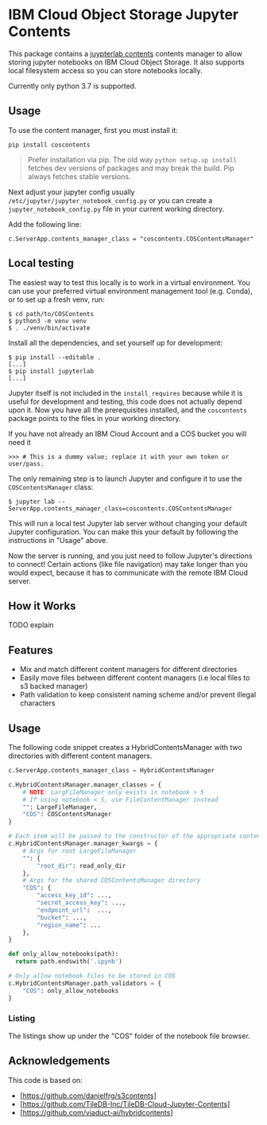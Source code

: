 # IBM Cloud Object Storage Jupyter Contents

This package contains a [juypterlab contents](https://jupyter-notebook.readthedocs.io/en/stable/extending/contents.html)
contents manager to allow storing jupyter notebooks on IBM Cloud Object Storage. It also supports local filesystem access so
you can store notebooks locally.

Currently only python 3.7 is supported.

## Usage

To use the content manager, first you must install it:

```
pip install coscontents
```

> Prefer installation via pip. The old way `python setup.up install` fetches dev versions of packages and may
break the build. Pip always fetches stable versions.

Next adjust your jupyter config usually `/etc/jupyter/jupyter_notebook_config.py` or you can create a
`jupyter_notebook_config.py` file in your current working directory.

Add the following line:
```
c.ServerApp.contents_manager_class = "coscontents.COSContentsManager"
```

## Local testing

The easiest way to test this locally is to work in a virtual environment.
You can use your preferred virtual environment management tool (e.g. Conda),
or to set up a fresh venv, run:

```
$ cd path/to/COSContents
$ python3 -m venv venv
$ . ./venv/bin/activate
```

Install all the dependencies, and set yourself up for development:

```
$ pip install --editable .
[...]
$ pip install jupyterlab
[...]
```

Jupyter itself is not included in the `install_requires` because while it is
useful for development and testing, this code does not actually depend upon it.
Now you have all the prerequisites installed, and the `coscontents` package
points to the files in your working directory.

If you have not already an IBM Cloud Account and a COS bucket you will need it

```
>>> # This is a dummy value; replace it with your own token or user/pass.
```

The only remaining step is to launch Jupyter and configure it to use the
`COSContentsManager` class:

```
$ jupyter lab --ServerApp.contents_manager_class=coscontents.COSContentsManager
```

This will run a local test Jupyter lab server without changing your default
Jupyter configuration. You can make this your default by following the
instructions in "Usage" above.

Now the server is running, and you just need to follow Jupyter's directions to
connect! Certain actions (like file navigation) may take longer than you would
expect, because it has to communicate with the remote IBM Cloud server.

## How it Works

TODO explain

Features
-----
- Mix and match different content managers for different directories 
- Easily move files between different content managers (i.e local files to s3 backed manager) 
- Path validation to keep consistent naming scheme and/or prevent illegal characters

Usage
-----

The following code snippet creates a HybridContentsManager with two directories with different content managers. 

```python
c.ServerApp.contents_manager_class = HybridContentsManager

c.HybridContentsManager.manager_classes = {
    # NOTE: LargFileManager only exists in notebook > 5
    # If using notebook < 5, use FileContentManager instead
    "": LargeFileManager,
    "COS": COSContentsManager
}

# Each item will be passed to the constructor of the appropriate content manager.
c.HybridContentsManager.manager_kwargs = {
    # Args for root LargeFileManager
    "": {
        "root_dir": read_only_dir
    },
    # Args for the shared COSContentsManager directory
    "COS": {
        "access_key_id": ...,
        "secret_access_key": ...,
        "endpoint_url":  ...,
        "bucket": ...,
        "region_name": ...
    },
}

def only_allow_notebooks(path):
  return path.endswith('.ipynb')

# Only allow notebook files to be stored in COS
c.HybridContentsManager.path_validators = {
    "COS": only_allow_notebooks
}
```


### Listing

The listings show up under the "COS" folder of the notebook file browser.

## Acknowledgements

This code is based on:

* [https://github.com/danielfrg/s3contents]
* [https://github.com/TileDB-Inc/TileDB-Cloud-Jupyter-Contents]
* [https://github.com/viaduct-ai/hybridcontents]

